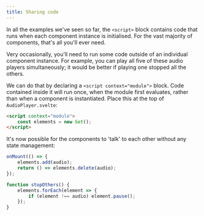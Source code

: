 ```yaml
---
title: Sharing code
---
```


In all the examples we've seen so far, the `<script>` block contains code that runs when each component instance is initialised. For the vast majority of components, that's all you'll ever need.

Very occasionally, you'll need to run some code outside of an individual component instance. For example, you can play all five of these audio players simultaneously; it would be better if playing one stopped all the others.

We can do that by declaring a `<script context="module">` block. Code contained inside it will run once, when the module first evaluates, rather than when a component is instantiated. Place this at the top of `AudioPlayer.svelte`:

```html
<script context="module">
	const elements = new Set();
</script>
```

It's now possible for the components to 'talk' to each other without any state management:

```js
onMount(() => {
	elements.add(audio);
	return () => elements.delete(audio);
});

function stopOthers() {
	elements.forEach(element => {
		if (element !== audio) element.pause();
	});
}
```